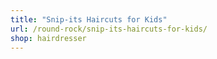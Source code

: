 ```yaml
---
title: "Snip-its Haircuts for Kids"
url: /round-rock/snip-its-haircuts-for-kids/
shop: hairdresser
---
```

